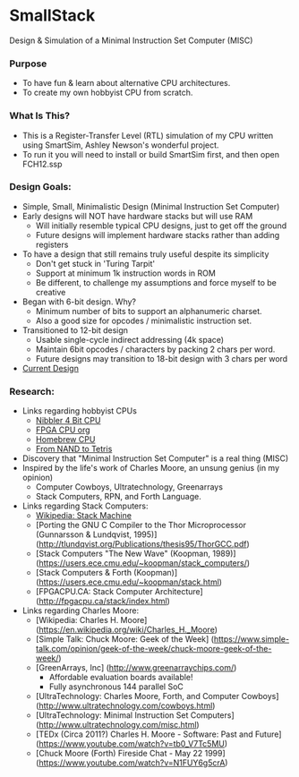 # SmallStack
Design &amp; Simulation of a Minimal Instruction Set Computer (MISC)

### Purpose
- To have fun & learn about alternative CPU architectures.
- To create my own hobbyist CPU from scratch.

### What Is This?
- This is a Register-Transfer Level (RTL) simulation of my CPU written using SmartSim, Ashley Newson's wonderful project.
- To run it you will need to install or build SmartSim first, and then open FCH12.ssp

### Design Goals:
- Simple, Small, Minimalistic Design (Minimal Instruction Set Computer)
- Early designs will NOT have hardware stacks but will use RAM
    - Will initially resemble typical CPU designs, just to get off the ground
    - Future designs will implement hardware stacks rather than adding registers
- To have a design that still remains truly useful despite its simplicity
    - Don't get stuck in 'Turing Tarpit'
    - Support at minimum 1k instruction words in ROM
    - Be different, to challenge my assumptions and force myself to be creative
- Began with 6-bit design.  Why?
    - Minimum number of bits to support an alphanumeric charset.
    - Also a good size for opcodes / minimalistic instruction set.
- Transitioned to 12-bit design
    - Usable single-cycle indirect addressing (4k space)
    - Maintain 6bit opcodes / characters by packing 2 chars per word.
    - Future designs  may transition to 18-bit design with 3 chars per word
- [Current Design](https://github.com/RayFoulk/SmallStack/blob/master/Documents/DesignFCH12.md)

### Research:
- Links regarding hobbyist CPUs
    - [Nibbler 4 Bit CPU](http://www.bigmessowires.com/nibbler/)
    - [FPGA CPU org](http://www.fpgacpu.org/)
    - [Homebrew CPU](http://www.homebrewcpu.com/)
    - [From NAND to Tetris](http://www.nand2tetris.org/)
- Discovery that "Minimal Instruction Set Computer" is a real thing (MISC)
- Inspired by the life's work of Charles Moore, an unsung genius (in my opinion)
    - Computer Cowboys, Ultratechnology, Greenarrays
    - Stack Computers, RPN, and Forth Language.
- Links regarding Stack Computers:
    - [Wikipedia: Stack Machine](https://en.wikipedia.org/wiki/Stack_machine)
    - [Porting the GNU C Compiler to the Thor Microprocessor (Gunnarsson & Lundqvist, 1995)]
      (http://tlundqvist.org/Publications/thesis95/ThorGCC.pdf)
    - [Stack Computers "The New Wave" (Koopman, 1989)]
      (https://users.ece.cmu.edu/~koopman/stack_computers/)
    - [Stack Computers & Forth (Koopman)]
      (https://users.ece.cmu.edu/~koopman/stack.html)
    - [FPGACPU.CA: Stack Computer Architecture]
      (http://fpgacpu.ca/stack/index.html)
- Links regarding Charles Moore:
    - [Wikipedia: Charles H. Moore]
      (https://en.wikipedia.org/wiki/Charles_H._Moore)
    - [Simple Talk: Chuck Moore: Geek of the Week]
      (https://www.simple-talk.com/opinion/geek-of-the-week/chuck-moore-geek-of-the-week/)
    - [GreenArrays, Inc]
      (http://www.greenarraychips.com/)
        - Affordable evaluation boards available!
        - Fully asynchronous 144 parallel SoC 
    - [UltraTechnology: Charles Moore, Forth, and Computer Cowboys]
      (http://www.ultratechnology.com/cowboys.html)
    - [UltraTechnology: Minimal Instruction Set Computers]
      (http://www.ultratechnology.com/misc.html)
    - [TEDx (Circa 2011?) Charles H. Moore - Software: Past and Future]
      (https://www.youtube.com/watch?v=tb0_V7Tc5MU)
    - [Chuck Moore (Forth) Fireside Chat - May 22 1999]
      (https://www.youtube.com/watch?v=N1FUY6g5crA)

